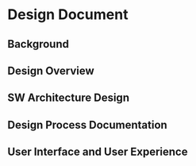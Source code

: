 # Design Document

## Background

## Design Overview

## SW Architecture Design

## Design Process Documentation

## User Interface and User Experience
